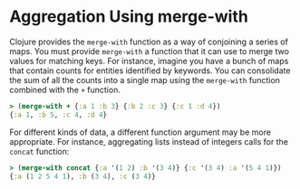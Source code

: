 # Aggregation Using merge-with

Clojure provides the `merge-with` function as a way of conjoining a series
of maps. You must provide `merge-with` a function that it can use to merge
two values for matching keys. For instance, imagine you have a bunch of maps
that contain counts for entities identified by keywords. You can consolidate
the sum of all the counts into a single map using the `merge-with` function
combined with the `+` function.

```clojure
> (merge-with + {:a 1 :b 3} {:b 2 :c 3} {:c 1 :d 4})
{:a 1, :b 5, :c 4, :d 4}
```

For different kinds of data, a different function argument may be more
appropriate. For instance, aggregating lists instead of integers calls for
the `concat` function:

```clojure
> (merge-with concat {:a '(1 2) :b '(3 4)} {:c '(3 4) :a '(5 4 1)})
{:a (1 2 5 4 1), :b (3 4), :c (3 4)}
```
